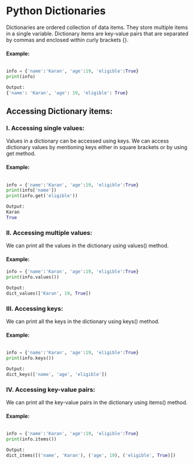 # Python Dictionaries
Dictionaries are ordered collection of data items. They store multiple items in a single variable. Dictionary items are key-value pairs that are separated by commas and enclosed within curly brackets {}.

#### Example:
```python

info = {'name':'Karan', 'age':19, 'eligible':True}
print(info)

Output:
{'name': 'Karan', 'age': 19, 'eligible': True}
```
## Accessing Dictionary items:

### I. Accessing single values:
Values in a dictionary can be accessed using keys. We can access dictionary values by mentioning keys either in square brackets or by using get method.

#### Example:
```python

info = {'name':'Karan', 'age':19, 'eligible':True}
print(info['name'])
print(info.get('eligible'))

Output:
Karan
True
```
### II. Accessing multiple values:
We can print all the values in the dictionary using values() method.

#### Example:
```python
info = {'name':'Karan', 'age':19, 'eligible':True}
print(info.values())

Output:
dict_values(['Karan', 19, True])
```
### III. Accessing keys:
We can print all the keys in the dictionary using keys() method.

#### Example:
```python

info = {'name':'Karan', 'age':19, 'eligible':True}
print(info.keys())

Output:
dict_keys(['name', 'age', 'eligible'])
```
### IV. Accessing key-value pairs:
We can print all the key-value pairs in the dictionary using items() method.

#### Example:
```python

info = {'name':'Karan', 'age':19, 'eligible':True}
print(info.items())

Output:
dict_items([('name', 'Karan'), ('age', 19), ('eligible', True)])
```
